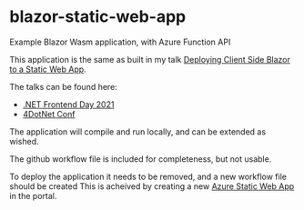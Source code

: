 # blazor-static-web-app

Example Blazor Wasm application, with Azure Function API

This application is the same as built in my talk [Deploying Client Side Blazor to a Static Web App](https://sessionize.com/s/stacy-cashmore/deploying_client_side_blazor_to_a_s/37319).

The talks can be found here:
 * [.NET Frontend Day 2021](https://www.youtube.com/watch?v=1VzG0PIcfq8)
 * [4DotNet Conf](https://www.youtube.com/watch?v=PLEi7UUs4N8&trk)

The application will compile and run locally, and can be extended as wished.

The github workflow file is included for completeness, but not usable.

To deploy the application it needs to be removed, and a new workflow file should be created
This is acheived by creating a new [Azure Static Web App](https://docs.microsoft.com/en-us/azure/static-web-apps?WT.mc_id=AZ-MVP-5003925) in the portal.
